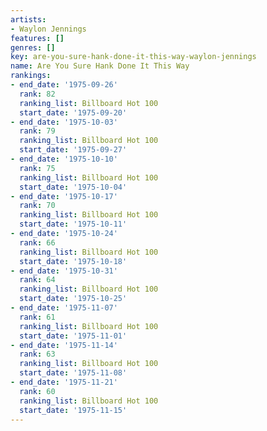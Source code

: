 ```yaml
---
artists:
- Waylon Jennings
features: []
genres: []
key: are-you-sure-hank-done-it-this-way-waylon-jennings
name: Are You Sure Hank Done It This Way
rankings:
- end_date: '1975-09-26'
  rank: 82
  ranking_list: Billboard Hot 100
  start_date: '1975-09-20'
- end_date: '1975-10-03'
  rank: 79
  ranking_list: Billboard Hot 100
  start_date: '1975-09-27'
- end_date: '1975-10-10'
  rank: 75
  ranking_list: Billboard Hot 100
  start_date: '1975-10-04'
- end_date: '1975-10-17'
  rank: 70
  ranking_list: Billboard Hot 100
  start_date: '1975-10-11'
- end_date: '1975-10-24'
  rank: 66
  ranking_list: Billboard Hot 100
  start_date: '1975-10-18'
- end_date: '1975-10-31'
  rank: 64
  ranking_list: Billboard Hot 100
  start_date: '1975-10-25'
- end_date: '1975-11-07'
  rank: 61
  ranking_list: Billboard Hot 100
  start_date: '1975-11-01'
- end_date: '1975-11-14'
  rank: 63
  ranking_list: Billboard Hot 100
  start_date: '1975-11-08'
- end_date: '1975-11-21'
  rank: 60
  ranking_list: Billboard Hot 100
  start_date: '1975-11-15'
---
```


